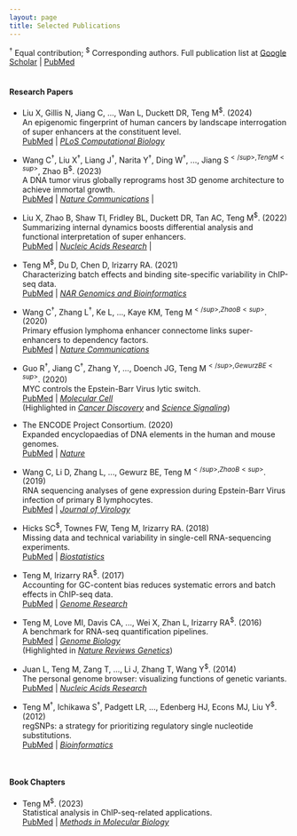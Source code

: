```yaml
---
layout: page
title: Selected Publications
---
```


<sup>†</sup> Equal contribution; <sup>$</sup> Corresponding authors. 
Full publication list at [Google
Scholar](https://scholar.google.com/citations?user=T7QIObwAAAAJ&view_op=list_works&sortby=pubdate)
| [PubMed](https://www.ncbi.nlm.nih.gov/myncbi/mingxiang.teng.1/bibliography/public/)
<br><br>
#### Research Papers

- Liu X, Gillis N, Jiang C, ..., Wan L, Duckett DR, Teng M<sup>$</sup>. (2024) <br>
  An epigenomic fingerprint of human cancers by landscape
  interrogation of super enhancers at the constituent level. <br>
  [PubMed](https://pubmed.ncbi.nlm.nih.gov/38335222/)
  | [*PLoS Computational Biology*](https://doi.org/10.1371/journal.pcbi.1011873)

- Wang C<sup>†</sup>, Liu X<sup>†</sup>, Liang J<sup>†</sup>, 
  Narita Y<sup>†</sup>, Ding W<sup>†</sup>, ..., Jiang S<sup>$</sup>,
  Teng M<sup>$</sup>, Zhao B<sup>$</sup>. (2023) <br>
  A DNA tumor virus globally reprograms host 3D genome architecture to
  achieve immortal growth. <br>
  [PubMed](https://pubmed.ncbi.nlm.nih.gov/36949074/)
  | [*Nature Communications*](https://doi.org/10.1038/s41467-023-37347-6) |

- Liu X, Zhao B, Shaw TI, Fridley BL, Duckett DR, Tan AC, 
  Teng M<sup>$</sup>. (2022)<br>
  Summarizing internal dynamics boosts differential analysis and
  functional interpretation of super enhancers. <br>
  [PubMed](https://pubmed.ncbi.nlm.nih.gov/35234924/)
  | [*Nucleic Acids Research*](https://doi.org/10.1093/nar/gkac141)  |

- Teng M<sup>$</sup>, Du D, Chen D, Irizarry RA. (2021)<br>
  Characterizing batch effects and binding site-specific variability in
  ChIP-seq data. <br>
  [PubMed](https://pubmed.ncbi.nlm.nih.gov/34661103/)
  | [*NAR Genomics and Bioinformatics*](https://doi.org/10.1093/nargab/lqab098)

- Wang C<sup>†</sup>, Zhang L<sup>†</sup>, Ke L, ..., Kaye KM, 
  Teng M<sup>$</sup>, Zhao B<sup>$</sup>. (2020)<br>
  Primary effusion lymphoma enhancer connectome links super-enhancers to
  dependency factors.<br>
  [PubMed](https://pubmed.ncbi.nlm.nih.gov/33298918/)
  | [*Nature Communications*](https://doi.org/10.1038/s41467-020-20136-w)

- Guo R<sup>†</sup>, Jiang C<sup>†</sup>, Zhang Y, ..., Doench JG,
  Teng M<sup>$</sup>, Gewurz BE<sup>$</sup>. (2020)<br>
  MYC controls the Epstein-Barr Virus lytic switch.<br>
  [PubMed](https://pubmed.ncbi.nlm.nih.gov/32315601)
  | [*Molecular Cell*](https://doi.org/10.1016/j.molcel.2020.03.025)<br>
  (Highlighted in [*Cancer Discovery*](https://doi.org/10.1158/2159-8290.CD-RW2020-064) and 
  [*Science Signaling*](https://doi.org/10.1126/scisignal.abd0677))

- The ENCODE Project Consortium. (2020)<br>
  Expanded encyclopaedias of DNA elements in the human and mouse genomes.<br>
  [PubMed](https://pubmed.ncbi.nlm.nih.gov/32728249/)
  | [*Nature*](https://doi.org/10.1038/s41586-020-2493-4)

- Wang C, Li D, Zhang L, ..., Gewurz BE, Teng M<sup>$</sup>, Zhao
  B<sup>$</sup>. (2019)<br>
  RNA sequencing analyses of gene expression during Epstein-Barr Virus
  infection of primary B lymphocytes.<br> 
  [PubMed](https://pubmed.ncbi.nlm.nih.gov/31019051/)
  | [*Journal of Virology*](https://doi.org/10.1128/jvi.00226-19)

- Hicks SC<sup>$</sup>, Townes FW, Teng M, Irizarry RA. (2018)<br>
  Missing data and technical variability in single-cell RNA-sequencing
  experiments.<br>
  [PubMed](https://www.ncbi.nlm.nih.gov/pubmed/29121214)
  | [*Biostatistics*](https://doi.org/10.1093/biostatistics/kxx053)

- Teng M, Irizarry RA<sup>$</sup>. (2017)<br>
  Accounting for GC-content bias reduces systematic errors and batch
  effects in ChIP-seq data.<br>
  [PubMed](https://www.ncbi.nlm.nih.gov/pubmed/29025895)
  | [*Genome Research*](https://doi.org/10.1101/gr.220673.117)

- Teng M, Love MI, Davis CA, ..., Wei X, Zhan L, Irizarry
  RA<sup>$</sup>. (2016)<br> 
  A benchmark for RNA-seq quantification pipelines.<br>
  [PubMed](https://www.ncbi.nlm.nih.gov/pubmed/27107712)
  | [*Genome Biology*](https://doi.org/10.1186/s13059-016-0940-1)<br>
  (Highlighted in [*Nature Reviews Genetics*](https://www.nature.com/articles/nrg.2016.62))

- Juan L, Teng M, Zang T, ..., Li J, Zhang T, Wang
  Y<sup>$</sup>. (2014)<br>
  The personal genome browser: visualizing functions of genetic
  variants.<br>
  [PubMed](https://www.ncbi.nlm.nih.gov/pubmed/24799434)
  | [*Nucleic Acids Research*](https://doi.org/10.1093/nar/gku361)

- Teng M<sup>†</sup>, Ichikawa S<sup>†</sup>, Padgett LR, ...,
  Edenberg HJ, Econs MJ, Liu Y<sup>$</sup>. (2012)<br>
  regSNPs: a strategy for prioritizing regulatory single nucleotide
  substitutions.<br>
  [PubMed](https://www.ncbi.nlm.nih.gov/pubmed/22611130)
  | [*Bioinformatics*](https://doi.org/10.1093/bioinformatics/bts275)

<br>

#### Book Chapters

- Teng M<sup>$</sup>. (2023)<br>
  Statistical analysis in ChIP-seq-related applications.<br>
  [PubMed](https://pubmed.ncbi.nlm.nih.gov/36929078/)
  | [*Methods in Molecular Biology*](https://doi.org/10.1007/978-1-0716-2986-4_9)
